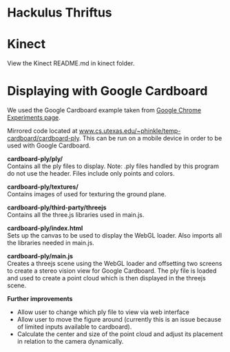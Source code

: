 Hackulus Thriftus
=================

Kinect
======

View the Kinect README.md in kinect folder.

Displaying with Google Cardboard
================================

We used the Google Cardboard example taken from [Google Chrome Experiments page](http://vr.chromeexperiments.com/example.html).

Mirrored code located at www.cs.utexas.edu/~phinkle/temp-cardboard/cardboard-ply.
This can be run on a mobile device in order to be used with Google Cardboard.

<b>cardboard-ply/ply/</b><br>
Contains all the ply files to display.
Note: .ply files handled by this program do not use the header. Files include only points and colors.

<b>cardboard-ply/textures/</b><br>
Contains images of used for texturing the ground plane.

<b>cardboard-ply/third-party/threejs</b><br>
Contains all the three.js libraries used in main.js.

<b>cardboard-ply/index.html</b><br>
Sets up the canvas to be used to display the WebGL loader.
Also imports all the libraries needed in main.js.

<b>cardboard-ply/main.js</b><br>
Creates a threejs scene using the WebGL loader and offsetting two screens to create a stereo vision view for Google Cardboard.
The ply file is loaded and used to create a point cloud which is then displayed in the threejs scene.

<b>Further improvements</b><br>
- Allow user to change which ply file to view via web interface
- Allow user to move the figure around (currently this is an issue because of limited inputs available to cardboard).
- Calculate the center and size of the point cloud and adjust its placement in relation to the camera dynamically.
